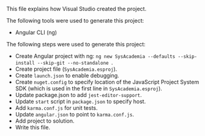 This file explains how Visual Studio created the project.

The following tools were used to generate this project:
- Angular CLI (ng)

The following steps were used to generate this project:
- Create Angular project with ng: `ng new SysAcademia --defaults --skip-install --skip-git --no-standalone `.
- Create project file (`SysAcademia.esproj`).
- Create `launch.json` to enable debugging.
- Create `nuget.config` to specify location of the JavaScript Project System SDK (which is used in the first line in `SysAcademia.esproj`).
- Update package.json to add `jest-editor-support`.
- Update `start` script in `package.json` to specify host.
- Add `karma.conf.js` for unit tests.
- Update `angular.json` to point to `karma.conf.js`.
- Add project to solution.
- Write this file.
